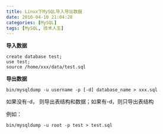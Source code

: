 ```yaml
---
title: Linux下MySQL导入导出数据
date: 2016-04-10 21:04:28
categories: [MySQL]
tags: [MySQL, 技术人生]
---
```


**导入数据**

```
create database test;
use test;
source /home/xxx/data/test.sql
```

**导出数据**

```
bin/mysqldump -u username -p [-d] database_name > xxx.sql
```

如果没有-d， 则导出表结构和数据；如果有-d，则只导出表结构

例如：
```
bin/mysqldump -u root -p test > test.sql
```


